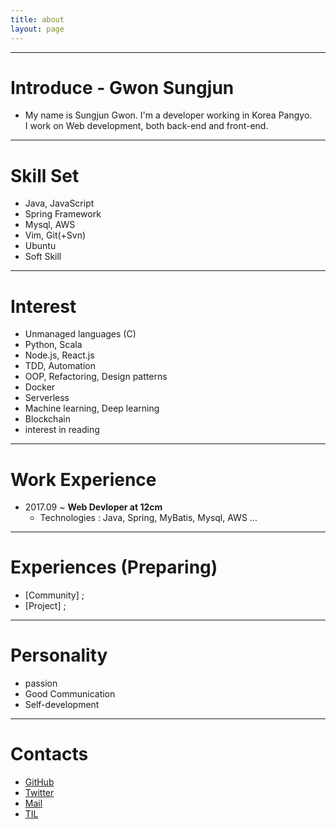 ```yaml
---
title: about
layout: page
---
```



---

Introduce - Gwon Sungjun
==========

- My name is Sungjun Gwon. I'm a developer working in Korea Pangyo. <br />I work on Web development, both back-end and front-end.

_ _ _

Skill Set
==========
- Java, JavaScript  
- Spring Framework
- Mysql, AWS
- Vim, Git(+Svn)
- Ubuntu
- Soft Skill

_ _ _

Interest
==========
- Unmanaged languages (C)
- Python, Scala
- Node.js, React.js
- TDD, Automation
- OOP, Refactoring, Design patterns
- Docker
- Serverless
- Machine learning, Deep learning
- Blockchain
- interest in reading

_ _ _

Work Experience
==========     
* 2017.09 ~ **Web Devloper at 12cm**
  * Technologies : Java, Spring, MyBatis, Mysql, AWS ...

_ _ _

Experiences (Preparing)
=========
- [Community] ;
- [Project] ;

_ _ _

Personality
=========
- passion
- Good Communication
- Self-development

_ _ _

Contacts
=========
- [GitHub](https://github.com/gwonsungjun)
- [Twitter](https://twitter.com/sungjunpizz)
- [Mail](mailto:sungjunpizz@gmail)
- [TIL](https://github.com/gwonsungjun/TIL)
